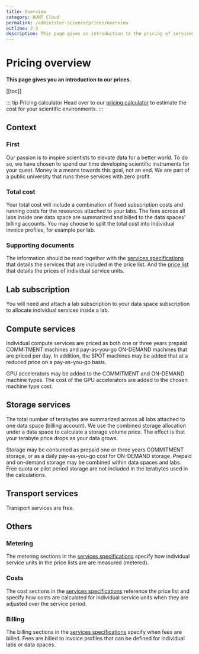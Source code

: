```yaml
---
title: Overview
category: HUNT Cloud
permalink: /administer-science/prices/overview
outline: 2-3
description: This page gives an introduction to the pricing of services in HUNT Cloud.
---
```


# Pricing overview

**This page gives you an introduction to our prices.**

[[toc]]

::: tip Pricing calculator
Head over to our [pricing calculator](/administer-science/prices/calculator) to estimate the cost for your scientific environments.
:::

## Context

### First

Our passion is to inspire scientists to elevate data for a better world. To do so, we have chosen to spend our time developing scientific instruments for your quest. Money is a means towards this goal, not an end. We are part of a public university that runs these services with zero profit.

### Total cost

Your total cost will include a combination of fixed subscription costs and running costs for the resources attached to your labs. The fees across all labs inside one data space are summarized and billed to the data spaces' billing accounts. You may choose to split the total cost into individual invoice profiles, for example per lab.

### Supporting documents

The information should be read together with the [services specifications](/administer-science/services/specifications) that details the services that are included in the price list. And the [price list](/administer-science/prices/pricelist) that details the prices of individual service units.



## Lab subscription

You will need and attach a lab subscription to your data space subscription to allocate individual services inside a lab.

## Compute services

Individual compute services are priced as both one or three years prepaid COMMITMENT machines and pay-as-you-go ON-DEMAND machines that are priced per day. In addition, the SPOT machines may be added that at a reduced price on a pay-as-you-go basis.

GPU accelerators may be added to the COMMITMENT and ON-DEMAND machine types. The cost of the GPU accelerators are added to the chosen machine type cost.

## Storage services

The total number of terabytes are summarized across all labs attached to one data space (billing account). We use the combined storage allocation under a data space to calculate a storage volume price. The effect is that your terabyte price drops as your data grows.

Storage may be consumed as prepaid one or three years COMMITMENT storage, or as a daily pay-as-you-go cost for ON-DEMAND storage. Prepaid and on-demand storage may be combined within data spaces and labs. Free quota or pilot period storage are not included in the terabytes used in the calculations.

## Transport services

Transport services are free.

## Others

### Metering

The metering sections in the [services specifications](/administer-science/services/specifications) specify how individual service units in the price lists are are measured (metered).

### Costs

The cost sections in the [services specifications](/administer-science/services/specifications) reference the price list and specify how costs are calculated for individual service units when they are adjusted over the service period.

### Billing

The billing sections in the [services specifications](/administer-science/services/specifications) specify when fees are billed. Fees are billed to invoice profiles that can be defined for individual labs or data spaces.

